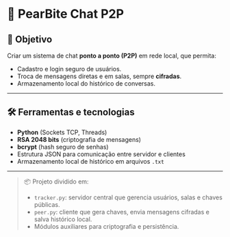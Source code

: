 # 🐍 PearBite Chat P2P

## 🎯 Objetivo
Criar um sistema de chat **ponto a ponto (P2P)** em rede local, que permita:
- Cadastro e login seguro de usuários.
- Troca de mensagens diretas e em salas, sempre **cifradas**.
- Armazenamento local do histórico de conversas.

---

## 🛠 Ferramentas e tecnologias
- **Python** (Sockets TCP, Threads)
- **RSA 2048 bits** (criptografia de mensagens)
- **bcrypt** (hash seguro de senhas)
- Estrutura JSON para comunicação entre servidor e clientes
- Armazenamento local de histórico em arquivos `.txt`

---

> 📦 Projeto dividido em:
> - `tracker.py`: servidor central que gerencia usuários, salas e chaves públicas.
> - `peer.py`: cliente que gera chaves, envia mensagens cifradas e salva histórico local.
> - Módulos auxiliares para criptografia e persistência.

